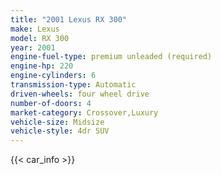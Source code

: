 ```yaml
---
title: "2001 Lexus RX 300"
make: Lexus
model: RX 300
year: 2001
engine-fuel-type: premium unleaded (required)
engine-hp: 220
engine-cylinders: 6
transmission-type: Automatic
driven-wheels: four wheel drive
number-of-doors: 4
market-category: Crossover,Luxury
vehicle-size: Midsize
vehicle-style: 4dr SUV
---
```


{{< car_info >}}
